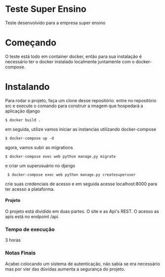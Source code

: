 
# Teste Super Ensino

  

Teste desenvolvido para a empresa super ensino

  

# Começando

  

O teste está todo em container docker, então para sua instalação é necessário ter o docker instalado localmente juntamente com o docker-compose.

  

# Instalando

Para rodar o projeto, faça um clone desse repositório.
entre no repositório src e execute o comando para construir a imagem que hospedará a aplicação django

    $ docker build .

em seguida, utilize vamos iniciar as instancias utilizando docker-compose

    $ docker-compose up -d

agora, vamos subir as migrations

    $ docker-compose exec web python manage.py migrate
e criar um superusuário no django

     $ docker-compose exec web python manage.py createsuperuser
   
 crie suas credenciais de acesso e em seguida acesse localhost:8000 para ter acesso a plataforma. 

#### Projeto

O projeto está dividido em duas partes. O site e as Api's REST.
O acesso as apis está no endpoint /api.

### Tempo de execução

3 horas

### Notas Finais

Acabei colocando um sistema de autenticação, não sabia se era necessário mas por vier das dúvidas aumenta a segurança do projeto.
